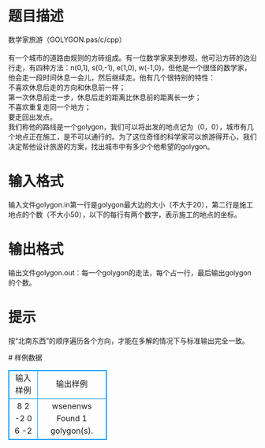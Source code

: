 # 

 
 # 题目描述 
<p>
数学家旅游（GOLYGON.pas/c/cpp）<br><br>    有一个城市的道路由规则的方砖组成。有一位数学家来到参观，他可沿方砖的边沿行走，有四种方法：n(0,1), s(0,-1), e(1,0), w(-1,0)，但他是一个很怪的数学家，他会走一段时间休息一会儿，然后继续走。他有几个很特别的特性：<br>    不喜欢休息后走的方向和休息前一样；<br>    第一次休息前走一步，休息后走的距离比休息前的距离长一步；<br>    不喜欢重复走同一个地方；<br>    要走回出发点。<br>    我们称他的路线是一个golygon，我们可以将出发的地点记为（0，0），城市有几个地点正在施工，是不可以通行的。为了这位奇怪的科学家可以旅游得开心，我们决定帮他设计旅游的方案，找出城市中有多少个他希望的golygon。<br></p> 

 
 # 输入格式 
<p>
    输入文件golygon.in第一行是golygon最大边的大小（不大于20），第二行是施工地点的个数（不大小50），以下的每行有两个数字，表示施工的地点的坐标。</p> 

 
 # 输出格式 
<p>
输出文件golygon.out：每一个golygon的走法，每个占一行，最后输出golygon的个数。</p> 

 
 # 提示 
<p>
按“北南东西”的顺序遍历各个方向，才能在多解的情况下与标准输出完全一致。</p> 
# 样例数据
<style>
        table,table tr th, table tr td { border:1px solid #0094ff; }
        table { width: 200px; min-height: 25px; line-height: 25px; text-align: center; border-collapse: collapse;}   
    </style>
<table>
	<tr>
		<td>输入样例</td>
		<td>输出样例</td>
	</tr>
<tr><td>8
2
-2  0
6  -2
</td><td>wsenenws
Found 1 golygon(s).</td></tr></table>
